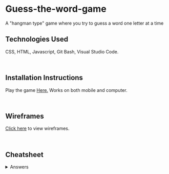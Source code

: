 # Guess-the-word-game

A "hangman type" game where you try to guess a word one letter at a time

## Technologies Used


CSS, HTML, Javascript, Git Bash, Visual Studio Code.

<br>

## Installation Instructions 


Play the game [Here.](https://grabberkaibutsu.github.io/Guess-the-word-game/) Works on both mobile and computer.

<br>

## Wireframes 


[Click here](https://media.git.generalassemb.ly/user/51620/files/f5dfe6d2-0fe9-44a3-9bca-0a7bc1b0be75) to view wireframes.

<br>

## Cheatsheet


<details>
  <summary>Answers</summary>

  ```
  deer, javascript, coding, mammals, case, county,  birthday, credit, strange, project,
sentence, else, winter, vital, butterfly, horror, mandela, skies, clear, movie, 
alternate, style, index, waffle, lemon, apple, pear, pair, meter, basket, studio, audio.
  ```
</details>

<br>